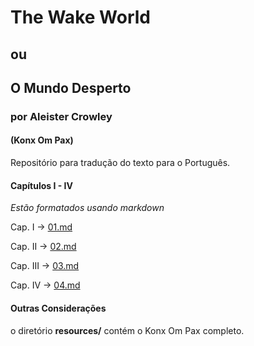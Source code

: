 # The Wake World
## ou
## O Mundo Desperto
### por Aleister Crowley
#### (Konx Om Pax)

Repositório para tradução do texto para o Português.

#### Capítulos I - IV

*Estão formatados usando markdown*

Cap. I ->  [01.md](https://github.com/kassius/thewakeworld/blob/master/01.md)

Cap. II -> [02.md](https://github.com/kassius/thewakeworld/blob/master/02.md)

Cap. III -> [03.md](https://github.com/kassius/thewakeworld/blob/master/03.md)

Cap. IV -> [04.md](https://github.com/kassius/thewakeworld/blob/master/04.md)

#### Outras Considerações

o diretório **resources/** contém o Konx Om Pax completo.